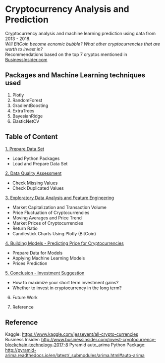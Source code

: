 # Cryptocurrency Analysis and Prediction
Cryptocurrency analysis and machine learning prediction using data from 2013 - 2018. <br>
*Will BitCoin become ecnomic bubble? What other cryptocurrencies that are worth to invest in?*<br>
Recommendations based on the top 7 cryptos mentioned in [BusinessInsider.com](http://www.businessinsider.com/invest-cryptocurrency-blockchain-technology-2017-8)


## Packages and Machine Learning techniques used
1. Plotly
2. RandomForest
3. GradientBoosting
4. ExtraTrees
5. BayesianRidge
6. ElasticNetCV

## Table of Content<br>
[1. Prepare Data Set](https://nbviewer.jupyter.org/github/yajieli912/Cryptocurrency_Analysis_and_Prediction/blob/master/Analysis_of_Cryptocurrency_Investments.ipynb)
 - Load Python Packages
 - Load and Prepare Data Set 
 
[2. Data Quality Assessment](https://nbviewer.jupyter.org/github/yajieli912/Cryptocurrency_Analysis_and_Prediction/blob/master/Analysis_of_Cryptocurrency_Investments.ipynb)
 - Check Missing Values
 - Check Duplicated Values
 
[3. Exploratory Data Analysis and Feature Engineering](https://nbviewer.jupyter.org/github/yajieli912/Cryptocurrency_Analysis_and_Prediction/blob/master/Analysis_of_Cryptocurrency_Investments.ipynb)
 - Market Capitalization and Transaction Volume
 - Price Fluctuation of Cryptocurrencies
 - Moving Averages and Price Trend
 - Market Prices of Cryptocurrencies
 - Return Ratio
 - Candlestick Charts Using Plotly (BitCoin)
 
[4. Building Models - Predicting Price for Cryptocurrencies](https://nbviewer.jupyter.org/github/yajieli912/Cryptocurrency_Analysis_and_Prediction/blob/master/Analysis_of_Cryptocurrency_Investments.ipynb)
 - Prepare Data for Models
 - Applying Machine Learning Models
 - Prices Prediction
 
[5. Conclusion - Investment Suggestion](https://nbviewer.jupyter.org/github/yajieli912/Cryptocurrency_Analysis_and_Prediction/blob/master/Analysis_of_Cryptocurrency_Investments.ipynb)
 - How to maximize your short term investment gains?
 - Whether to invest in cryptocurrency in the long term?
 
6. Future Work

7. Reference

## Reference
Kaggle: https://www.kaggle.com/jessevent/all-crypto-currencies <br>
Business Insider: http://www.businessinsider.com/invest-cryptocurrency-blockchain-technology-2017-8
Pyramid auto_arima Python Package: http://pyramid-arima.readthedocs.io/en/latest/_submodules/arima.html#auto-arima
